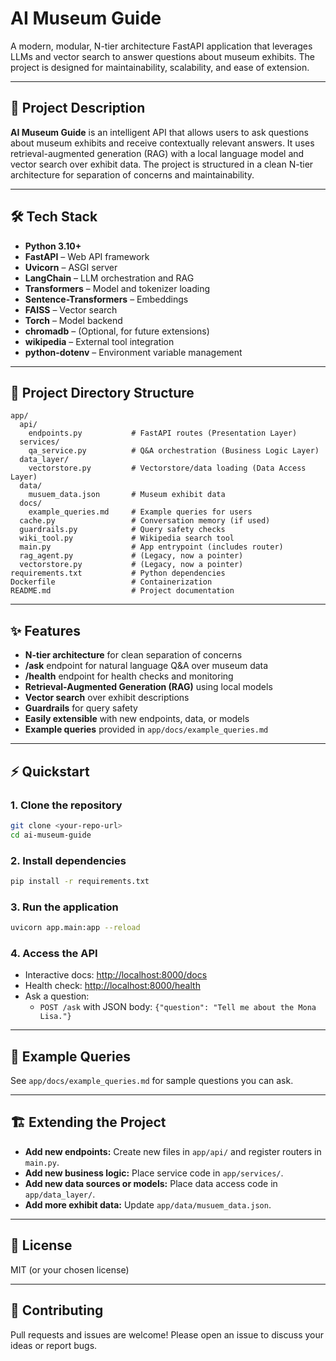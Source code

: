 # AI Museum Guide

A modern, modular, N-tier architecture FastAPI application that leverages LLMs and vector search to answer questions about museum exhibits. The project is designed for maintainability, scalability, and ease of extension.

---

## 🚀 Project Description

**AI Museum Guide** is an intelligent API that allows users to ask questions about museum exhibits and receive contextually relevant answers. It uses retrieval-augmented generation (RAG) with a local language model and vector search over exhibit data. The project is structured in a clean N-tier architecture for separation of concerns and maintainability.

---

## 🛠️ Tech Stack

- **Python 3.10+**
- **FastAPI** – Web API framework
- **Uvicorn** – ASGI server
- **LangChain** – LLM orchestration and RAG
- **Transformers** – Model and tokenizer loading
- **Sentence-Transformers** – Embeddings
- **FAISS** – Vector search
- **Torch** – Model backend
- **chromadb** – (Optional, for future extensions)
- **wikipedia** – External tool integration
- **python-dotenv** – Environment variable management

---

## 📁 Project Directory Structure

```
app/
  api/
    endpoints.py           # FastAPI routes (Presentation Layer)
  services/
    qa_service.py          # Q&A orchestration (Business Logic Layer)
  data_layer/
    vectorstore.py         # Vectorstore/data loading (Data Access Layer)
  data/
    musuem_data.json       # Museum exhibit data
  docs/
    example_queries.md     # Example queries for users
  cache.py                 # Conversation memory (if used)
  guardrails.py            # Query safety checks
  wiki_tool.py             # Wikipedia search tool
  main.py                  # App entrypoint (includes router)
  rag_agent.py             # (Legacy, now a pointer)
  vectorstore.py           # (Legacy, now a pointer)
requirements.txt           # Python dependencies
Dockerfile                 # Containerization
README.md                  # Project documentation
```

---

## ✨ Features

- **N-tier architecture** for clean separation of concerns
- **/ask** endpoint for natural language Q&A over museum data
- **/health** endpoint for health checks and monitoring
- **Retrieval-Augmented Generation (RAG)** using local models
- **Vector search** over exhibit descriptions
- **Guardrails** for query safety
- **Easily extensible** with new endpoints, data, or models
- **Example queries** provided in `app/docs/example_queries.md`

---

## ⚡ Quickstart

### 1. Clone the repository

```bash
git clone <your-repo-url>
cd ai-museum-guide
```

### 2. Install dependencies

```bash
pip install -r requirements.txt
```

### 3. Run the application

```bash
uvicorn app.main:app --reload
```

### 4. Access the API

- Interactive docs: [http://localhost:8000/docs](http://localhost:8000/docs)
- Health check: [http://localhost:8000/health](http://localhost:8000/health)
- Ask a question:
  - `POST /ask` with JSON body: `{"question": "Tell me about the Mona Lisa."}`

---

## 🧠 Example Queries

See `app/docs/example_queries.md` for sample questions you can ask.

---

## 🏗️ Extending the Project

- **Add new endpoints:** Create new files in `app/api/` and register routers in `main.py`.
- **Add new business logic:** Place service code in `app/services/`.
- **Add new data sources or models:** Place data access code in `app/data_layer/`.
- **Add more exhibit data:** Update `app/data/musuem_data.json`.

---

## 📝 License

MIT (or your chosen license)

---

## 🤝 Contributing

Pull requests and issues are welcome! Please open an issue to discuss your ideas or report bugs.
